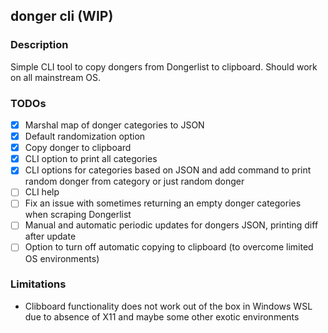 ## donger cli (WIP)

### Description

Simple CLI tool to copy dongers from Dongerlist to clipboard. Should work on all mainstream OS.

### TODOs

- [x] Marshal map of donger categories to JSON
- [x] Default randomization option
- [x] Copy donger to clipboard
- [x] CLI option to print all categories
- [x] CLI options for categories based on JSON and add command to print random donger from category or just random donger
- [ ] CLI help
- [ ] Fix an issue with sometimes returning an empty donger categories when scraping Dongerlist
- [ ] Manual and automatic periodic updates for dongers JSON, printing diff after update
- [ ] Option to turn off automatic copying to clipboard (to overcome limited OS environments)

### Limitations

- Clibboard functionality does not work out of the box in Windows WSL due to absence of X11 and maybe some other exotic environments